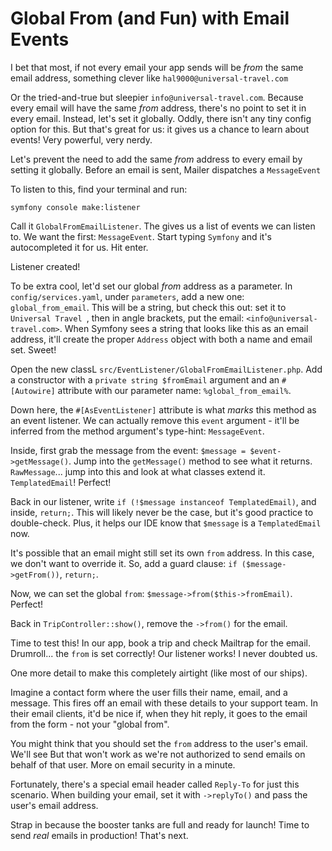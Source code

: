 # Global From (and Fun) with Email Events

I bet that most, if not every email your app sends will
be *from* the same email address, something clever like
`hal9000@universal-travel.com`

Or the tried-and-true but sleepier `info@universal-travel.com`.
Because every email will have the same *from* address, there's
no point to set it in every email. Instead, let's set it globally.
Oddly, there isn't any tiny config option for this. But that's
great for us: it gives us a chance to learn about events! Very powerful,
very nerdy.

Let's prevent the need to add the same *from* address to every email by setting it
globally. Before an email is sent, Mailer dispatches a `MessageEvent`

To listen to this, find your terminal and run:

```terminal
symfony console make:listener
```

Call it `GlobalFromEmailListener`. The gives us a list of events we
can listen to. We want the first: `MessageEvent`.
Start typing `Symfony` and it's autocompleted it for us. Hit enter.

Listener created!

To be extra cool, let'd set our global *from* address as a parameter. In `config/services.yaml`,
under `parameters`, add a new one: `global_from_email`. This will be a string,
but check this out: set it to `Universal Travel `, then in angle brackets, put the email:
`<info@universal-travel.com>`. When Symfony sees a string that looks like this as an
email address, it'll create the proper `Address` object with both a name and email set.
Sweet!

Open the new classL `src/EventListener/GlobalFromEmailListener.php`.
Add a constructor with a `private string $fromEmail` argument and an `#[Autowire]`
attribute with our parameter name: `%global_from_email%`.

Down here, the `#[AsEventListener]` attribute is what *marks* this method as an event
listener. We can actually remove this `event` argument - it'll be inferred from the
method argument's type-hint: `MessageEvent`.

Inside, first grab the message from the event: `$message = $event->getMessage()`. Jump
into the `getMessage()` method to see what it returns. `RawMessage`... jump into this
and look at what classes extend it. `TemplatedEmail`! Perfect!

Back in our listener, write `if (!$message instanceof TemplatedEmail)`, and inside, `return;`.
This will likely never be the case, but it's good practice to double-check. Plus, it
helps our IDE know that `$message` is a `TemplatedEmail` now.

It's possible that an email might still set its own `from` address. In this case,
we don't want to override it. So, add a guard clause: `if ($message->getFrom())`, `return;`.

Now, we can set the global `from`: `$message->from($this->fromEmail)`. Perfect!

Back in `TripController::show()`, remove the `->from()` for the email.

Time to test this! In our app, book a trip and check Mailtrap for the email. Drumroll...
the `from` is set correctly! Our listener works! I never doubted us.

One more detail to make this completely airtight (like most of our ships).

Imagine a contact form
where the user fills their name, email, and a message. This fires off an email with
these details to your support team. In their email clients, it'd be nice if, when
they hit reply, it goes to the email from the form - not your "global from".

You might think that you should set the `from` address to the user's email. We'll see
But that won't work as we're not authorized to send emails on behalf of
that user. More on email security in a minute.

Fortunately, there's a special email header called `Reply-To` for just this scenario.
When building your email, set it with `->replyTo()` and pass the user's email address.

Strap in because the booster tanks are full and ready for launch!
Time to send *real* emails in production! That's next.
